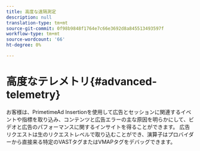```yaml
---
title: 高度な遠隔測定
description: null
translation-type: tm+mt
source-git-commit: 0f98b9848f1764e7c66e3692d8a845513493597f
workflow-type: tm+mt
source-wordcount: '66'
ht-degree: 0%

---
```



# 高度なテレメトリ{#advanced-telemetry}

お客様は、PrimetimeAd Insertionを使用して広告とセッションに関連するイベントや指標を取り込み、コンテンツと広告エラーの主な原因を明らかにして、ビデオと広告のパフォーマンスに関するインサイトを得ることができます。  広告リクエストは生のリクエストレベルで取り込むことができ、演算子はプロバイダーから直接来る特定のVASTタグまたはVMAPタグをデバッグできます。
